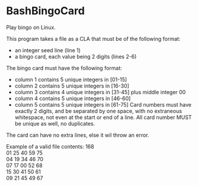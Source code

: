 # BashBingoCard
Play bingo on Linux.

This program takes a file as a CLA that must be of the following format:
- an integer seed line (line 1)
- a bingo card, each value being 2 digits (lines 2-6)

The bingo card must have the following format:
- column 1 contains 5 unique integers in [01-15]
- column 2 contains 5 unique integers in [16-30]
- column 3 contains 4 unique integers in [31-45] plus middle integer 00
- column 4 contains 5 unique integers in [46-60]
- column 5 contains 5 unique integers in [61-75]
Card numbers must have exactly 2 digits, and be separated by one space,
with no extraneous whitespace, not even at the start or end of a line.
All card number MUST be unique as well, no duplicates.

The card can have no extra lines, else it wil throw an error.

Example of a valid file contents:
168  
01 25 40 59 75  
04 19 34 46 70  
07 17 00 52 68  
15 30 41 50 61  
09 21 45 49 67  
